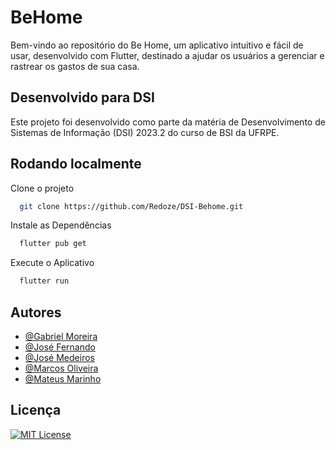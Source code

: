 
# BeHome

Bem-vindo ao repositório do Be Home, um aplicativo intuitivo e fácil de usar, desenvolvido com Flutter, destinado a ajudar os usuários a gerenciar e rastrear os gastos de sua casa.

## Desenvolvido para DSI

Este projeto foi desenvolvido como parte da matéria de Desenvolvimento de Sistemas de Informação (DSI) 2023.2 do curso de BSI da UFRPE.

## Rodando localmente

Clone o projeto

```bash
  git clone https://github.com/Redoze/DSI-Behome.git
```

Instale as Dependências

```bash
  flutter pub get
```

Execute o Aplicativo

```bash
  flutter run
```


## Autores

- [@Gabriel Moreira](https://www.github.com/)
- [@José Fernando](https://www.github.com/)
- [@José Medeiros](https://www.github.com/)
- [@Marcos Oliveira](https://github.com/Markie98)
- [@Mateus Marinho](https://www.github.com/notmarinho)


## Licença

[![MIT License](https://img.shields.io/badge/License-MIT-green.svg)](https://choosealicense.com/licenses/mit/)
